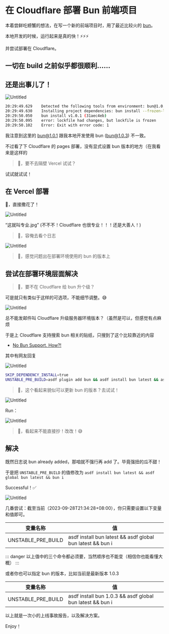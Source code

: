 # 在 Cloudflare 部署 Bun 前端项目

本着尝鲜吃螃蟹的想法，在写一个新的前端项目时，用了最近比较火的 [bun](https://bun.sh/)。

本地开发的时候，运行起来是真的快！⚡⚡⚡

并尝试部署在 Cloudflare。

## 一切在 build 之前似乎都很顺利……

## 还是出事儿了！

![Untitled](assets/deploy-the-bun-front-end-project-in-cloudflare_0.png)

```bash
20:29:49.629	Detected the following tools from environment: bun@1.0.1, nodejs@18.17.1
20:29:49.630	Installing project dependencies: bun install --frozen-lockfile
20:29:50.050	bun install v1.0.1 (31aec4eb)
20:29:50.095	error: lockfile had changes, but lockfile is frozen
20:29:50.102	Error: Exit with error code: 1
```

我注意到这里的 bun@1.0.1 跟我本地开发使用 bun (bun@1.0.3) 不一致。

不过看了下 Cloudflare 的 pages 部署，没有显式设置 bun 版本的地方（在我看来是这样的

> 🤔，要不去隔壁 Vercel 试试？

试试就试试！

## 在 Vercel 部署

🎊，直接撒花了！

![Untitled](assets/deploy-the-bun-front-end-project-in-cloudflare_1.png)

“这就叫专业.jpg” (不不不！Cloudflare 也很专业！！！还是大善人！)

> 🤔，容俺去看个日志

![Untitled](assets/deploy-the-bun-front-end-project-in-cloudflare_2.png)

> 🤔，感觉问题出在部署环境使用的 bun 的版本上

## 尝试在部署环境层面解决

> 🤔，要不在 Cloudflare 给 bun 升个级？

可是就只有类似于这样的可选项，不能细节调整。😅

![Untitled](assets/deploy-the-bun-front-end-project-in-cloudflare_3.png)

总不能发邮件叫 Cloudflare 升级服务器环境版本？（虽然是可以，但感觉有点麻烦

于是上 Cloudflare 支持搜索 bun 相关的贴纸，只搜到了这个比较靠近的内容

- [No Bun Support. How?!](https://community.cloudflare.com/t/no-bun-support-how/554291)

其中有网友回复

![Untitled](assets/deploy-the-bun-front-end-project-in-cloudflare_4.png)

```bash
SKIP_DEPENDENCY_INSTALL=true
UNSTABLE_PRE_BUILD=asdf plugin add bun && asdf install bun latest && asdf global bun latest && bun i
```

> 🤔，这个看起来貌似可以更新 bun 的版本？去试试！

![Untitled](assets/deploy-the-bun-front-end-project-in-cloudflare_5.png)

Run：

![Untitled](assets/deploy-the-bun-front-end-project-in-cloudflare_6.png)

> 🤔，看起来不能直接抄！改改！😅

## 解决

既然日志说 bun already added，那咱就不强行再 add 了。毕竟强扭的瓜不甜！

于是把 `UNSTABLE_PRE_BUILD` 的值修改为 `asdf install bun latest && asdf global bun latest && bun i`

Successful！✅

![Untitled](assets/deploy-the-bun-front-end-project-in-cloudflare_7.png)

几番尝试：截至当前（2023-09-28T21:34:28+08:00），你只需要设置以下变量和值即可。

| 变量名称           | 值                                                         |
| ------------------ | ---------------------------------------------------------- |
| UNSTABLE_PRE_BUILD | asdf install bun latest && asdf global bun latest && bun i |

::: danger
以上值中的三个命令都必须要，当然顺序也不能变（相信你也能看懂大概）
:::

或者你也可以指定 bun 的版本，比如当前是最新版本 1.0.3

| 变量名称           | 值                                                        |
| ------------------ | --------------------------------------------------------- |
| UNSTABLE_PRE_BUILD | asdf install bun 1.0.3 && asdf global bun latest && bun i |

以上就是一次小的上线事故报告，以及解决方案。

Enjoy！
